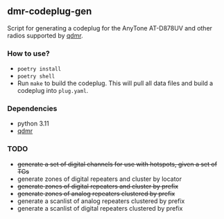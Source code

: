 ## dmr-codeplug-gen

Script for generating a codeplug for the AnyTone AT-D878UV and other radios supported by [qdmr](https://github.com/hmatuschek/qdmr).

### How to use?

* `poetry install`
* `poetry shell`
* Run `make` to build the codeplug. This will pull all data files and build a codeplug into `plug.yaml`.

### Dependencies

* python 3.11
* [qdmr](https://github.com/hmatuschek/qdmr)

### TODO

* ~~generate a set of digital channels for use with hotspots, given a set of TGs~~
* generate zones of digital repeaters and cluster by locator
* ~~generate zones of digital repeaters and cluster by prefix~~
* ~~generate zones of analog repeaters clustered by prefix~~
* generate a scanlist of analog repeaters clustered by prefix
* generate a scanlist of digital repeaters clustered by prefix
